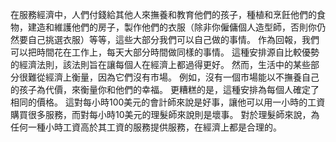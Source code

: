 在服務經濟中，人們付錢給其他人來撫養和教育他們的孩子，種植和烹飪他們的食物，建造和維護他們的房子，製作他們的衣服（除非你僱傭個人造型師，否則你仍然要自己挑選衣服）等等，這些大部分我們可以自己做的事情。
作為回報，我們可以把時間花在工作上，每天大部分時間做同樣的事情。
這種安排源自比較優勢的經濟法則，該法則旨在讓每個人在經濟上都過得更好。
然而，生活中的某些部分很難從經濟上衡量，因為它們沒有市場。
例如，沒有一個市場能以不撫養自己的孩子為代價，來衡量你和他們的幸福。
更糟糕的是，這種安排為每個人確定了相同的價格。
這對每小時100美元的會計師來說是好事，讓他可以用一小時的工資購買很多服務，而對每小時10美元的理髮師來說則是壞事。
對於理髮師來說，為任何一種小時工資高於其工資的服務提供服務，在經濟上都是合理的。
